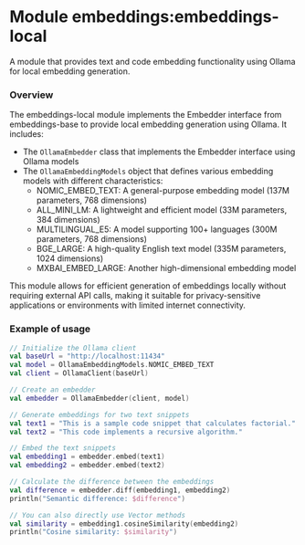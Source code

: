# Module embeddings:embeddings-local

A module that provides text and code embedding functionality using Ollama for local embedding generation.

### Overview

The embeddings-local module implements the Embedder interface from embeddings-base to provide local embedding generation using Ollama. It includes:

- The `OllamaEmbedder` class that implements the Embedder interface using Ollama models
- The `OllamaEmbeddingModels` object that defines various embedding models with different characteristics:
  - NOMIC_EMBED_TEXT: A general-purpose embedding model (137M parameters, 768 dimensions)
  - ALL_MINI_LM: A lightweight and efficient model (33M parameters, 384 dimensions)
  - MULTILINGUAL_E5: A model supporting 100+ languages (300M parameters, 768 dimensions)
  - BGE_LARGE: A high-quality English text model (335M parameters, 1024 dimensions)
  - MXBAI_EMBED_LARGE: Another high-dimensional embedding model

This module allows for efficient generation of embeddings locally without requiring external API calls, making it suitable for privacy-sensitive applications or environments with limited internet connectivity.

### Example of usage

```kotlin
// Initialize the Ollama client
val baseUrl = "http://localhost:11434"
val model = OllamaEmbeddingModels.NOMIC_EMBED_TEXT
val client = OllamaClient(baseUrl)

// Create an embedder
val embedder = OllamaEmbedder(client, model)

// Generate embeddings for two text snippets
val text1 = "This is a sample code snippet that calculates factorial."
val text2 = "This code implements a recursive algorithm."

// Embed the text snippets
val embedding1 = embedder.embed(text1)
val embedding2 = embedder.embed(text2)

// Calculate the difference between the embeddings
val difference = embedder.diff(embedding1, embedding2)
println("Semantic difference: $difference")

// You can also directly use Vector methods
val similarity = embedding1.cosineSimilarity(embedding2)
println("Cosine similarity: $similarity")
```
